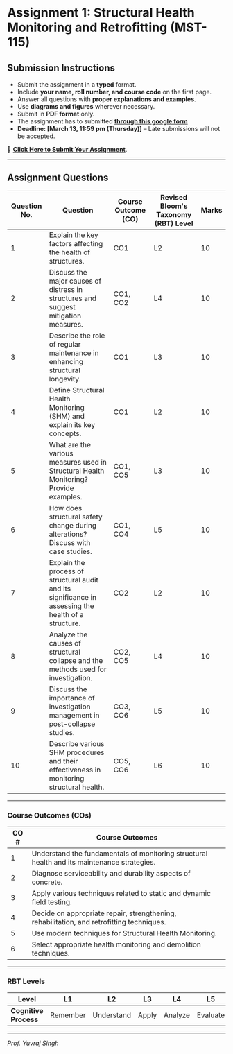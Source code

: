 # Assignment 1: Structural Health Monitoring and Retrofitting (MST-115)

## **Submission Instructions**
- Submit the assignment in a **typed** format.  
- Include **your name, roll number, and course code** on the first page.  
- Answer all questions with **proper explanations and examples**.  
- Use **diagrams and figures** wherever necessary.  
- Submit in **PDF format** only.  
- The assignment has to submitted **[through this google form](https://docs.google.com/forms/d/e/1FAIpQLSeAL-ch9YkjknAZg7vUS2dL01ydUXoem6EfRo1-rR7kcDj4rg/viewform?usp=sharing)**  
- **Deadline: [March 13, 11:59 pm (Thursday)]** – Late submissions will not be accepted.  

🔗 **[Click Here to Submit Your Assignment](https://docs.google.com/forms/d/e/1FAIpQLSeAL-ch9YkjknAZg7vUS2dL01ydUXoem6EfRo1-rR7kcDj4rg/viewform?usp=sharing)**.

---

## **Assignment Questions**

| **Question No.** | **Question** | **Course Outcome (CO)** | **Revised Bloom's Taxonomy (RBT) Level** | **Marks** |
|---------------|------------|----------------|----------------------------|--------|
| 1 | Explain the key factors affecting the health of structures. | CO1 | L2 | 10 |
| 2 | Discuss the major causes of distress in structures and suggest mitigation measures. | CO1, CO2 | L4 | 10 |
| 3 | Describe the role of regular maintenance in enhancing structural longevity. | CO1 | L3 | 10 |
| 4 | Define Structural Health Monitoring (SHM) and explain its key concepts. | CO1 | L2 | 10 |
| 5 | What are the various measures used in Structural Health Monitoring? Provide examples. | CO1, CO5 | L3 | 10 |
| 6 | How does structural safety change during alterations? Discuss with case studies. | CO1, CO4 | L5 | 10 |
| 7 | Explain the process of structural audit and its significance in assessing the health of a structure. | CO2 | L2 | 10 |
| 8 | Analyze the causes of structural collapse and the methods used for investigation. | CO2, CO5 | L4 | 10 |
| 9 | Discuss the importance of investigation management in post-collapse studies. | CO3, CO6 | L5 | 10 |
| 10 | Describe various SHM procedures and their effectiveness in monitoring structural health. | CO5, CO6 | L6 | 10 |

---

### **Course Outcomes (COs)**

| **CO #** | **Course Outcomes**                                                                                     |
|----------|---------------------------------------------------------------------------------------------------------|
| 1        | Understand the fundamentals of monitoring structural health and its maintenance strategies.             |
| 2        | Diagnose serviceability and durability aspects of concrete.                                             |
| 3        | Apply various techniques related to static and dynamic field testing.                                   |
| 4        | Decide on appropriate repair, strengthening, rehabilitation, and retrofitting techniques.               |
| 5        | Use modern techniques for Structural Health Monitoring.                                                 |
| 6        | Select appropriate health monitoring and demolition techniques.                                         |

---

### RBT Levels

| **Level**            | L1       | L2         | L3      | L4      | L5      | L6      |
|----------------------|----------|------------|---------|---------|---------|---------|
| **Cognitive Process** | Remember | Understand | Apply   | Analyze | Evaluate| Create  |

----
*Prof. Yuvraj Singh*
